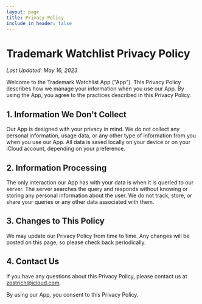 ```yaml
---
layout: page
title: Privacy Policy
include_in_header: false
---
```



# Trademark Watchlist Privacy Policy

_Last Updated: May 16, 2023_

Welcome to the Trademark Watchlist App ("App"). This Privacy Policy describes how we manage your information when you use our App. By using the App, you agree to the practices described in this Privacy Policy.

## 1. Information We Don't Collect

Our App is designed with your privacy in mind. We do not collect any personal information, usage data, or any other type of information from you when you use our App. All data is saved locally on your device or on your iCloud account, depending on your preference.

## 2. Information Processing

The only interaction our App has with your data is when it is queried to our server. The server searches the query and responds without knowing or storing any personal information about the user. We do not track, store, or share your queries or any other data associated with them.

## 3. Changes to This Policy

We may update our Privacy Policy from time to time. Any changes will be posted on this page, so please check back periodically.

## 4. Contact Us

If you have any questions about this Privacy Policy, please contact us at zostrich@icloud.com.

By using our App, you consent to this Privacy Policy.
